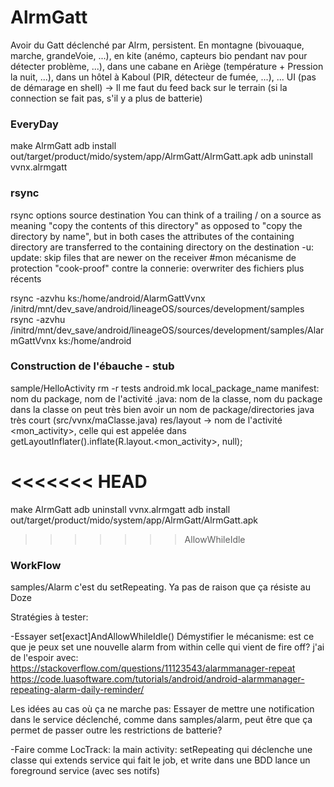 # AlrmGatt


Avoir du Gatt déclenché par Alrm, persistent. 
En montagne (bivouaque, marche, grandeVoie, ...), en kite (anémo, capteurs bio pendant nav pour détecter problème, ...), dans une cabane en Ariège (température + Pression la nuit, ...),
	dans un hôtel à Kaboul (PIR, détecteur de fumée, ...), ...
UI (pas de démarage en shell) -> Il me faut du feed back sur le terrain (si la connection se fait pas, s'il y a plus de batterie)


### EveryDay
make AlrmGatt
adb install out/target/product/mido/system/app/AlrmGatt/AlrmGatt.apk
adb uninstall vvnx.alrmgatt

### rsync
rsync options source destination
You can think of a trailing / on a source as meaning "copy the contents of this directory" as opposed to "copy the directory by name",
	but in both cases the attributes of the containing directory are transferred to the containing directory on the destination
-u: update: skip files that are newer on the receiver #mon mécanisme de protection "cook-proof" contre la connerie: overwriter des fichiers plus récents
	
rsync -azvhu ks:/home/android/AlarmGattVvnx /initrd/mnt/dev_save/android/lineageOS/sources/development/samples
rsync -azvhu /initrd/mnt/dev_save/android/lineageOS/sources/development/samples/AlarmGattVvnx ks:/home/android

### Construction de l'ébauche - stub
sample/HelloActivity
rm -r tests
	android.mk local_package_name
	manifest: nom du package, nom de l'activité
	.java: nom de la classe, nom du package dans la classe
	on peut très bien avoir un nom de package/directories java très court (src/vvnx/maClasse.java)
	res/layout -> nom de l'activité <mon_activity>, celle qui est appelée dans 
	getLayoutInflater().inflate(R.layout.<mon_activity>, null);

<<<<<<< HEAD
=======
make AlrmGatt
adb uninstall vvnx.alrmgatt
adb install out/target/product/mido/system/app/AlrmGatt/AlrmGatt.apk

>>>>>>> AllowWhileIdle


### WorkFlow

samples/Alarm
c'est du setRepeating. Ya pas de raison que ça résiste au Doze

Stratégies à tester:

-Essayer set[exact]AndAllowWhileIdle()
Démystifier le mécanisme: est ce que je peux set une nouvelle alarm from within celle qui vient de fire off?
j'ai de l'espoir avec:
https://stackoverflow.com/questions/11123543/alarmmanager-repeat
https://code.luasoftware.com/tutorials/android/android-alarmmanager-repeating-alarm-daily-reminder/

Les idées au cas où ça ne marche pas:
	Essayer de mettre une notification dans le service déclenché, comme dans samples/alarm, peut être que ça permet de passer outre les restrictions de batterie?

-Faire comme LocTrack:
	la main activity:
		setRepeating qui déclenche une classe qui extends service qui fait le job, et write dans une BDD
		lance un foreground service (avec ses notifs)


